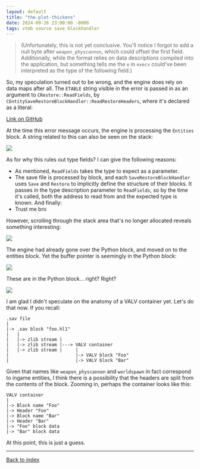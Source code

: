 ```yaml
---
layout: default
title: "the-plot-thickens"
date: 2024-09-26 23:00:00 -0000
tags: vtmb source save blockhandler
---
```


>(Unfortunately, this is not yet conclusive. You'll notice I forgot to add a null byte after `weapon_physcannon`, which could offset the first field. Additionally, while the format relies on data descriptions compiled into the application, but something tells me the `e` in `execv` could've been interpreted as the type of the following field.)

So, my speculation turned out to be wrong, and the engine does rely on data maps after all. The `ETABLE` string visible in the error is passed in as an argument to `CRestore::ReadFields`, by `CEntitySaveRestoreBlockHandler::ReadRestoreHeaders`, where it's declared as a literal:

[Link on GitHub](https://github.com/ValveSoftware/source-sdk-2013/blob/0d8dceea4310fde5706b3ce1c70609d72a38efdf/mp/src/game/shared/saverestore.cpp#L2544)

At the time this error message occurs, the engine is processing the `Entities` block. A string related to this can also be seen on the stack:

![](/breaking-videogames/assets/entities_block_on_stack.jpg)

As for why this rules out type fields? I can give the following reasons:

- As mentioned, `ReadFields` takes the type to expect as a parameter.
- The save file is processed by block, and each `SaveRestoreBlockHandler` uses `Save` and `Restore` to implicitly define the structure of their blocks. It passes in the type description parameter to `ReadFields`, so by the time it's called, both the address to read from and the expected type is known. And finally:
- Trust me bro

However, scrolling through the stack area that's no longer allocated reveals something interesting:

![](/breaking-videogames/assets/python_block_already_processed.jpg)

The engine had already gone over the Python block, and moved on to the entities block. Yet the buffer pointer is seemingly in the Python block:

![](/breaking-videogames/assets/whichblockisthis.jpg)

These are in the Python block... right? Right?

![](/breaking-videogames/assets/headersandentities.jpg)

I am glad I didn't speculate on the anatomy of a VALV container yet. Let's do that now. If you recall:

```
.sav file
|
|-> .sav block "foo.hl1"
|   |
|   |-> zlib stream |
|   |-> zlib stream |---> VALV container
|   |-> zlib stream |     |
|                         |-> VALV block "Foo"
|                         |-> VALV block "Bar"
```

Given that names like `weapon_physcannon` and `worldspawn` in fact correspond to ingame entities, I think there is a possibility that the headers are split from the contents of the block. Zooming in, perhaps the container looks like this:

```
VALV container
|
|-> Block name "Foo"
|-> Header "Foo"
|-> Block name "Bar"
|-> Header "Bar"
|-> "Foo" block data
|-> "Bar" block data
```

At this point, this is just a guess.

----

[Back to index](/breaking-videogames/)